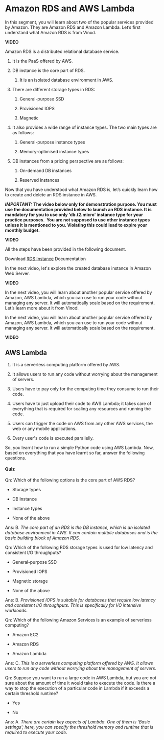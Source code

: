 # Amazon RDS and AWS Lambda

In this segment, you will learn about two of the popular services provided by Amazon. They are Amazon RDS and Amazon Lambda. Let’s first understand what Amazon RDS is from Vinod.

**VIDEO**

Amazon RDS is a distributed relational database service.

1. It is the PaaS offered by AWS.

2. DB instance is the core part of RDS.

    1. It is an isolated database environment in AWS.

3. There are different storage types in RDS:

    1. General-purpose SSD

    2. Provisioned IOPS

    3. Magnetic

4. It also provides a wide range of instance types. The two main types are as follows:

    1. General-purpose instance types

    2. Memory-optimised instance types

5. DB instances from a pricing perspective are as follows:

    1. On-demand DB instances

    2. Reserved instances

Now that you have understood what Amazon RDS is, let’s quickly learn how to create and delete an RDS instance in AWS.

**_IMPORTANT:_ The video below only for demonstration purpose. You must use the documentation provided below to launch an RDS instance. It is mandatory for you to use only 'db.t2.micro' instance type for your practice purposes.  You are not supposed to use other instance types unless it is mentioned to you. Violating this could lead to expire your monthly budget.**

**VIDEO**

All the steps have been provided in the following document.

Download [RDS Instance](Docs/AWS/RDS_Instance.pdf) Documentation

In the next video, let's explore the created database instance in Amazon Web Server.

**VIDEO**

In the next video, you will learn about another popular service offered by Amazon, AWS Lambda, which you can use to run your code without managing any server. It will automatically scale based on the requirement. Let’s learn more about it from Vinod.

In the next video, you will learn about another popular service offered by Amazon, AWS Lambda, which you can use to run your code without managing any server. It will automatically scale based on the requirement.

**VIDEO**

## AWS Lambda

1. It is a serverless computing platform offered by AWS.

2. It allows users to run any code without worrying about the management of servers.

3. Users have to pay only for the computing time they consume to run their code.

4. Users have to just upload their code to AWS Lambda; it takes care of everything that is required for scaling any resources and running the code.

5. Users can trigger the code on AWS from any other AWS services, the web or any mobile applications.

6. Every user's code is executed parallelly.

So, you learnt how to run a simple Python code using AWS Lambda. Now, based on everything that you have learnt so far, answer the following questions.

#### Quiz

Qn: Which of the following options is the core part of AWS RDS?

- Storage types

- DB Instance

- Instance types

- None of the above

Ans: B. _The core part of an RDS is the DB instance, which is an isolated database environment in AWS. It can contain multiple databases and is the basic building block of Amazon RDS._

Qn: Which of the following RDS storage types is used for low latency and consistent I/O throughputs?

- General-purpose SSD

- Provisioned IOPS

- Magnetic storage

- None of the above

Ans: B. _Provisioned IOPS is suitable for databases that require low latency and consistent I/O throughputs. This is specifically for I/O intensive workloads._

Qn: Which of the following Amazon Services is an example of serverless computing?

- Amazon EC2

- Amazon RDS

- Amazon Lambda

Ans: C. _This is a serverless computing platform offered by AWS. It allows users to run any code without worrying about the management of servers._

Qn: Suppose you want to run a large code in AWS Lambda, but you are not sure about the amount of time it would take to execute the code. Is there a way to stop the execution of a particular code in Lambda if it exceeds a certain threshold runtime?

- Yes

- No

Ans: A. _There are certain key aspects of Lambda. One of them is ‘Basic settings’; here, you can specify the threshold memory and runtime that is required to execute your code._
